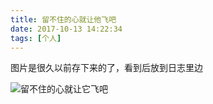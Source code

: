 ```yaml
---
title: 留不住的心就让他飞吧
date: 2017-10-13 14:22:34
tags: [个人]
---
```


图片是很久以前存下来的了，看到后放到日志里边

<!-- more -->

![留不住的心就让它飞吧](http://houjiyi.oss-cn-beijing.aliyuncs.com/images/blog/%E7%95%99%E4%B8%8D%E4%BD%8F%E7%9A%84%E5%BF%83%E5%B0%B1%E8%AE%A9%E4%BB%96%E9%A3%9E%E5%90%A7.gif)